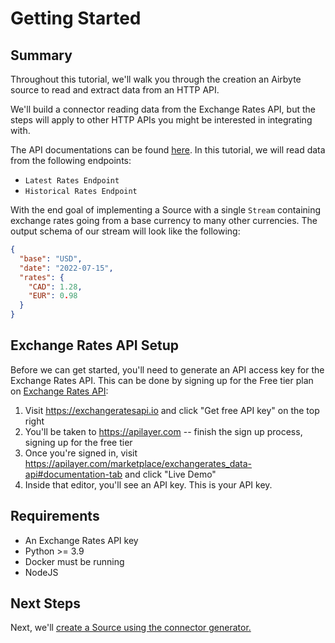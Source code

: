 # Getting Started

## Summary

Throughout this tutorial, we'll walk you through the creation an Airbyte source to read and extract data from an HTTP API.

We'll build a connector reading data from the Exchange Rates API, but the steps will apply to other HTTP APIs you might be interested in integrating with.

The API documentations can be found [here](https://exchangeratesapi.io/documentation/).
In this tutorial, we will read data from the following endpoints:

- `Latest Rates Endpoint`
- `Historical Rates Endpoint`

With the end goal of implementing a Source with a single `Stream` containing exchange rates going from a base currency to many other currencies.
The output schema of our stream will look like the following:

```json
{
  "base": "USD",
  "date": "2022-07-15",
  "rates": {
    "CAD": 1.28,
    "EUR": 0.98
  }
}
```

## Exchange Rates API Setup

Before we can get started, you'll need to generate an API access key for the Exchange Rates API.
This can be done by signing up for the Free tier plan on [Exchange Rates API](https://exchangeratesapi.io/):

1. Visit https://exchangeratesapi.io and click "Get free API key" on the top right
2. You'll be taken to https://apilayer.com -- finish the sign up process, signing up for the free tier
3. Once you're signed in, visit https://apilayer.com/marketplace/exchangerates_data-api#documentation-tab and click "Live Demo"
4. Inside that editor, you'll see an API key. This is your API key.

## Requirements

- An Exchange Rates API key
- Python >= 3.9
- Docker must be running
- NodeJS

## Next Steps

Next, we'll [create a Source using the connector generator.](1-create-source.md)